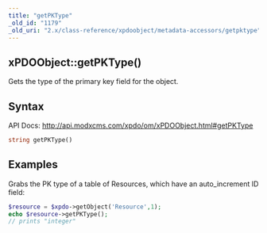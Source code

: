 ```yaml
---
title: "getPKType"
_old_id: "1179"
_old_uri: "2.x/class-reference/xpdoobject/metadata-accessors/getpktype"
---
```


## xPDOObject::getPKType()

Gets the type of the primary key field for the object.

## Syntax

API Docs: <http://api.modxcms.com/xpdo/om/xPDOObject.html#getPKType>

``` php
string getPKType()
```

## Examples

Grabs the PK type of a table of Resources, which have an auto\_increment ID field:

``` php
$resource = $xpdo->getObject('Resource',1);
echo $resource->getPKType();
// prints "integer"
```